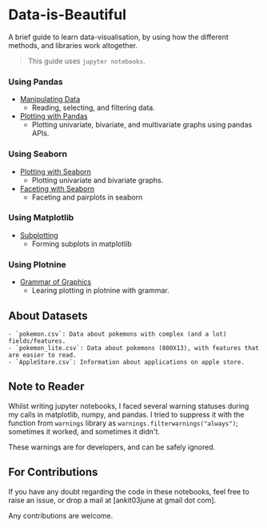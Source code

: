 # Data-is-Beautiful
A brief guide to learn data-visualisation, by using how the different methods, and libraries work altogether.

> This guide uses `jupyter notebooks`.

### Using Pandas
- [Manipulating Data](https://github.com/techcentaur/Data-is-Beautiful/blob/master/Pandas/manipulating-data.py.ipynb)
	- Reading, selecting, and filtering data.
- [Plotting with Pandas](https://github.com/techcentaur/Data-is-Beautiful/blob/master/Pandas/Plotting%20with%20pandas.ipynb)
	- Plotting univariate, bivariate, and multivariate graphs using pandas APIs.

### Using Seaborn
- [Plotting with Seaborn](https://github.com/techcentaur/Data-is-Beautiful/blob/master/Seaborn/Plotting%20with%20Seaborn.ipynb)
	- Plotting univariate and bivariate graphs.
- [Faceting with Seaborn](https://github.com/techcentaur/Data-is-Beautiful/blob/master/Seaborn/Faceting%20with%20Seaborn.ipynb)
	- Faceting and pairplots in seaborn

### Using Matplotlib
- [Subplotting](https://github.com/techcentaur/Data-is-Beautiful/blob/master/Matplotlib/Subplotting%20with%20Matplotlib.ipynb)
	- Forming subplots in matplotlib

### Using Plotnine
- [Grammar of Graphics](https://github.com/techcentaur/Data-is-Beautiful/blob/master/Plotnine/Grammar%20of%20Graphics%20with%20Plotnine.ipynb)
	- Learing plotting in plotnine with grammar.


## About Datasets
	- `pokemon.csv`: Data about pokemons with complex (and a lot) fields/features.
	- `pokemon_lite.csv`: Data about pokemons (800X13), with features that are easier to read.
	- `AppleStore.csv`: Information about applications on apple store.

## Note to Reader

Whilst writing jupyter notebooks, I faced several warning statuses during my calls in matplotlib, numpy, and pandas. I tried to suppress it with the function from `warnings` library as `warnings.filterwarnings("always")`; sometimes it worked, and sometimes it didn't.

These warnings are for developers, and can be safely ignored.

## For Contributions

If you have any doubt regarding the code in these notebooks, feel free to raise an issue, or drop a mail at [ankit03june at gmail dot com].

Any contributions are welcome.